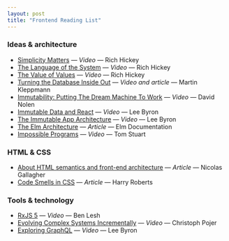 ```yaml
---
layout: post
title: "Frontend Reading List"
---
```


### Ideas & architecture

- [Simplicity Matters](https://www.youtube.com/watch?v=rI8tNMsozo0) — *Video* — Rich Hickey
- [The Language of the System](https://www.youtube.com/watch?v=ROor6_NGIWU) — *Video* — Rich Hickey
- [The Value of Values](https://www.youtube.com/watch?v=-6BsiVyC1kM) — *Video* — Rich Hickey
- [Turning the Database Inside Out](http://www.confluent.io/blog/turning-the-database-inside-out-with-apache-samza/) — *Video and article* — Martin Kleppmann
- [Immutability: Putting The Dream Machine To Work](https://www.youtube.com/watch?v=J-bC20aAat8) — *Video* — David Nolen
- [Immutable Data and React](https://www.youtube.com/watch?v=I7IdS-PbEgI) — *Video* — Lee Byron
- [The Immutable App Architecture](https://vimeo.com/166790294) — *Video* — Lee Byron
- [The Elm Architecture](http://guide.elm-lang.org/architecture/index.html) — *Article* — Elm Documentation
- [Impossible Programs](https://www.youtube.com/watch?v=hN63FOa_Gp4) — *Video* — Tom Stuart

### HTML & CSS

- [About HTML semantics and front-end architecture](http://nicolasgallagher.com/about-html-semantics-front-end-architecture/) — *Article* — Nicolas Gallagher
- [Code Smells in CSS](http://csswizardry.com/2012/11/code-smells-in-css/) — *Article* — Harry Roberts

### Tools & technology

- [RxJS 5](https://www.youtube.com/watch?v=COviCoUtwx4) — *Video* — Ben Lesh
- [Evolving Complex Systems Incrementally](https://www.youtube.com/watch?v=d0pOgY8__JM) — *Video* — Christoph Pojer
- [Exploring GraphQL](https://www.youtube.com/watch?v=WQLzZf34FJ8) — *Video* — Lee Byron
